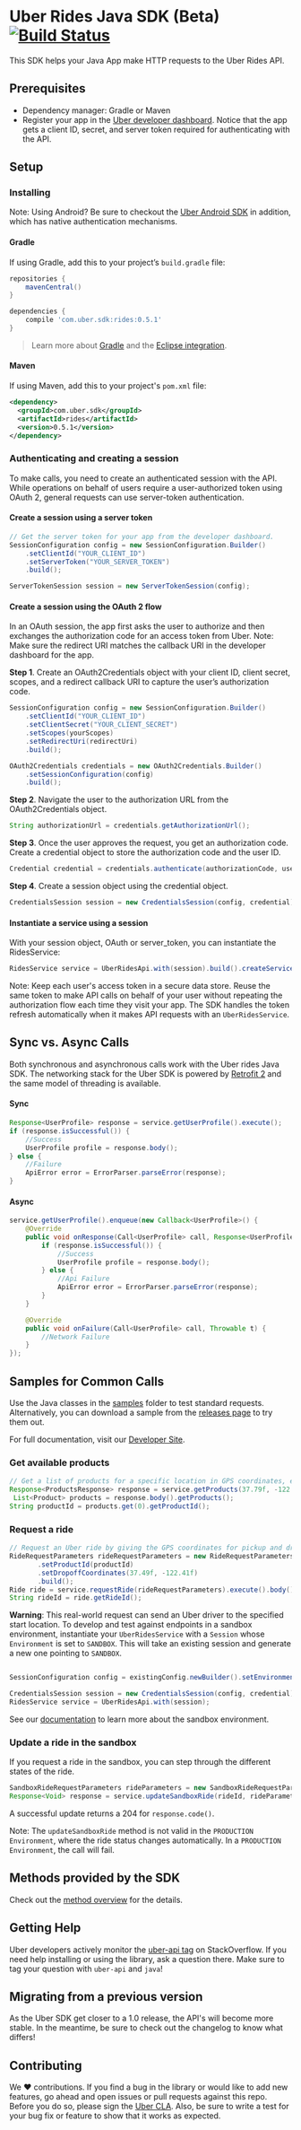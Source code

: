 # Uber Rides Java SDK (Beta) [![Build Status](https://travis-ci.org/uber/rides-java-sdk.svg?branch=master)](https://travis-ci.org/uber/rides-java-sdk)
This SDK helps your Java App make HTTP requests to the Uber Rides API.

## Prerequisites
- Dependency manager: Gradle or Maven
- Register your app in the [Uber developer dashboard](https://developer.uber.com/dashboard). Notice that the app gets a client ID, secret, and server token required for authenticating with the API.

## Setup

### Installing

Note: Using Android? Be sure to checkout the [Uber Android SDK](github.com/uber/rides-android-sdk) in addition, which has native authentication mechanisms.

#### Gradle
If using Gradle, add this to your project’s `build.gradle` file:
```gradle
repositories {
    mavenCentral()
}

dependencies {
    compile 'com.uber.sdk:rides:0.5.1'
}
```
> Learn more about  [Gradle](http://gradle.org/getting-started-gradle-java/) and the [Eclipse integration](http://gradle.org/eclipse/).

#### Maven
If using Maven, add this to your project's `pom.xml` file:
```xml
<dependency>
  <groupId>com.uber.sdk</groupId>
  <artifactId>rides</artifactId>
  <version>0.5.1</version>
</dependency>
```

### Authenticating and creating a session
To make calls, you need to create an authenticated session with the API. While operations on behalf of users require a user-authorized token using OAuth 2, general requests can use server-token authentication.


#### Create a session using a server token
```java
// Get the server token for your app from the developer dashboard.
SessionConfiguration config = new SessionConfiguration.Builder()
    .setClientId("YOUR_CLIENT_ID")
    .setServerToken("YOUR_SERVER_TOKEN")
    .build();

ServerTokenSession session = new ServerTokenSession(config);
```
#### Create a session using the OAuth 2 flow
In an OAuth session, the app first asks the user to authorize and then exchanges the authorization code for an access token from Uber.
Note: Make sure the redirect URI matches the callback URI in the developer dashboard for the app.

**Step 1**. Create an OAuth2Credentials object with your client ID, client secret, scopes, and a redirect callback URI to capture the user’s authorization code.
```java
SessionConfiguration config = new SessionConfiguration.Builder()
    .setClientId("YOUR_CLIENT_ID")
    .setClientSecret("YOUR_CLIENT_SECRET")
    .setScopes(yourScopes)
    .setRedirectUri(redirectUri)
    .build();

OAuth2Credentials credentials = new OAuth2Credentials.Builder()
    .setSessionConfiguration(config)
    .build();

```
**Step 2**. Navigate the user to the authorization URL from the OAuth2Credentials object.
```java
String authorizationUrl = credentials.getAuthorizationUrl();
```  
**Step 3**. Once the user approves the request, you get an authorization code. Create a credential object to store the authorization code and the user ID.
```java
Credential credential = credentials.authenticate(authorizationCode, userId);
```
**Step 4**. Create a session object using the credential object.
```java
CredentialsSession session = new CredentialsSession(config, credential);
```
#### Instantiate a service using a session
With your session object, OAuth or server_token, you can instantiate the RidesService:
```java
RidesService service = UberRidesApi.with(session).build().createService();
```
Note: Keep each user's access token in a secure data store. Reuse the same token to make API calls on behalf of your user without repeating the authorization flow each time they visit your app. The SDK handles the token refresh automatically when it makes API requests with an `UberRidesService`.

## Sync vs. Async Calls
Both synchronous and asynchronous calls work with the Uber rides Java SDK. The networking stack for the Uber SDK is powered by [Retrofit 2](https://github.com/square/retrofit) and the same model of threading is available.

#### Sync
```java
Response<UserProfile> response = service.getUserProfile().execute();
if (response.isSuccessful()) {
    //Success
    UserProfile profile = response.body();
} else {
    //Failure
    ApiError error = ErrorParser.parseError(response);
}

```

#### Async
```java
service.getUserProfile().enqueue(new Callback<UserProfile>() {
    @Override
    public void onResponse(Call<UserProfile> call, Response<UserProfile> response) {
        if (response.isSuccessful()) {
            //Success
            UserProfile profile = response.body();
        } else {
            //Api Failure
            ApiError error = ErrorParser.parseError(response);
        }
    }

    @Override
    public void onFailure(Call<UserProfile> call, Throwable t) {
        //Network Failure
    }
});
```


## Samples for Common Calls
Use the Java classes in the [samples](https://github.com/uber/rides-java-sdk/tree/master/samples/cmdline-sample) folder to test standard requests. Alternatively, you can download a sample from the [releases page](https://github.com/uber/rides-java-sdk/releases/tag/v0.1.0) to try them out.

For full documentation, visit our [Developer Site](https://developer.uber.com/v1/endpoints/).

### Get available products
```java
// Get a list of products for a specific location in GPS coordinates, example: 37.79f, -122.39f.
Response<ProductsResponse> response = service.getProducts(37.79f, -122.39f).execute();
 List<Product> products = response.body().getProducts();
String productId = products.get(0).getProductId();
```

### Request a ride
```java
// Request an Uber ride by giving the GPS coordinates for pickup and drop-off.
RideRequestParameters rideRequestParameters = new RideRequestParameters.Builder().setPickupCoordinates(37.77f, -122.41f)
       .setProductId(productId)
       .setDropoffCoordinates(37.49f, -122.41f)
       .build();
Ride ride = service.requestRide(rideRequestParameters).execute().body();
String rideId = ride.getRideId();
```
**Warning**: This real-world request can send an Uber driver to the specified start location. To develop
and test against endpoints in a sandbox environment, instantiate your `UberRidesService` with a `Session` whose `Environment` is set to `SANDBOX`.
This will take an existing session and generate a new one pointing to `SANDBOX`.
```java

SessionConfiguration config = existingConfig.newBuilder().setEnvironment(Environment.SANDBOX).build()

CredentialsSession session = new CredentialsSession(config, credential));
RidesService service = UberRidesApi.with(session);
```
See our [documentation](https://developer.uber.com/v1/sandbox/) to learn more about the sandbox environment.

### Update a ride in the sandbox
If you request a ride in the sandbox, you can step through the different states of the ride.
```java
SandboxRideRequestParameters rideParameters = new SandboxRideRequestParameters.Builder().setStatus(“accepted”).build();
Response<Void> response = service.updateSandboxRide(rideId, rideParameters).execute();
```
A successful update returns a 204 for `response.code()`.

Note: The `updateSandboxRide` method is not valid in the `PRODUCTION` `Environment`, where the ride status changes automatically. In a `PRODUCTION` `Environment`, the call will fail.

## Methods provided by the SDK
Check out the [method overview](methods.md) for the details.

## Getting Help
Uber developers actively monitor the [uber-api tag](http://stackoverflow.com/questions/tagged/uber-api) on StackOverflow. If you need help installing or using the library, ask a question there. Make sure to tag your question with `uber-api` and `java`!

## Migrating from a previous version
As the Uber SDK get closer to a 1.0 release, the API's will become more stable. In the meantime, be sure to check out the changelog to know what differs!

## Contributing
We :heart: contributions. If you find a bug in the library or would like to add new features, go ahead and open
issues or pull requests against this repo. Before you do so, please sign the
[Uber CLA](https://docs.google.com/a/uber.com/forms/d/1pAwS_-dA1KhPlfxzYLBqK6rsSWwRwH95OCCZrcsY5rk/viewform).
Also, be sure to write a test for your bug fix or feature to show that it works as expected.
